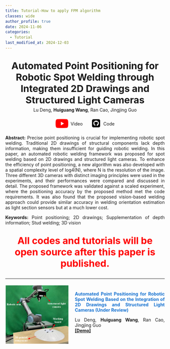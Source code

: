 ```yaml
---
title: Tutorial-How to apply FPM algorithm
classes: wide
author_profile: true
date: 2024-11-06
categories: 
  - Tutorial
last_modified_at: 2024-12-03
---
```



<div style="text-align: center;">
  <p style="font-size: 30px; font-weight: bold; margin-bottom: 5px;">
    Automated Point Positioning for Robotic Spot Welding through Integrated 2D Drawings and Structured Light Cameras<br/>
  </p>
  <p style="margin-top: 5px;">Lu Deng, <strong>Huiguang Wang</strong>, Ran Cao, Jingjing Guo</p>
</div>



<div style="display: flex; justify-content: center; align-items: center; width: 400px; margin: 0 auto;">
  <a href="https://github.com/huiguangwang"><img src="/web_resources\youtube.svg" style="max-width: 40px; height: auto;" /></a> &nbsp;&nbsp;Video
  &nbsp;&nbsp;&nbsp;&nbsp;&nbsp;&nbsp;
  <a href="https://github.com/huiguangwang"><img src="/web_resources\github.svg" style="max-width: 30px; height: auto;" /></a> &nbsp;&nbsp;Code
</div>



<div style="text-align: justify;">
  <p><strong>Abstract:</strong> Precise point positioning is crucial for implementing robotic spot welding. Traditional 2D drawings of structural components lack depth information, making them insufficient for guiding robotic welding. In this paper, an automated robotic welding framework was proposed for spot welding based on 2D drawings and structured light cameras. To enhance the efficiency of point positioning, a new algorithm was also developed with a spatial complexity level of log4(N), where N is the resolution of the image. Three different 3D cameras with distinct imaging principles were used in the experiments, and their performances were compared and discussed in detail. The proposed framework was validated against a scaled experiment, where the positioning accuracy by the proposed method met the code requirements. It was also found that the proposed vision-based welding approach could provide similar accuracy in welding orientation estimation as light section sensors but at a much lower cost.
  </p>
  <p><strong>Keywords:</strong> Point positioning; 2D drawings; Supplementation of depth information; Stud welding; 3D vision
  </p>
</div>

<div style="text-align: center;">
  <p style="color: red; font-size: 30px; font-weight: bold;">
    All codes and tutorials will be open source after this paper is published.
  </p>
</div>

<hr>

<div style="display: flex; align-items: center; margin-top: 20px; margin-bottom: 20px;">
  <img src="/web_resources\publication\picture\第二篇文章.png" style="flex-shrink: 0; width: 200px; margin-right: 20px;"/>
  <div style="text-align: justify;">
    <span style="color:#1772d0; display: block; margin-bottom: 10px;">
      <b>Automated Point Positioning for Robotic Spot Welding Based on the Integration of 2D Drawings and Structured Light Cameras (Under Review)</b>
    </span>
    <p>
      Lu Deng, <strong>Huiguang Wang</strong>,  Ran Cao, Jingjing Guo
      <br/>        
      <a href="https://youtu.be/-3JwZIYJyXY?si=GirI83uAahH1MXck"><b>[Demo]</b></a>
      <!-- <a href="https://huiguangwang.top/file/Code_FPM.rar"><b>[Code]</b></a> -->
      <br/>
    </p>
  </div>
</div>




